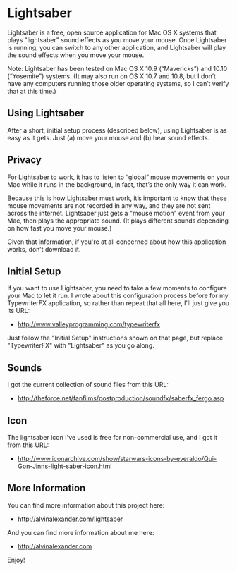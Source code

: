 Lightsaber
==========

Lightsaber is a free, open source application for Mac OS X systems that plays "lightsaber" sound effects as you move your mouse. Once Lightsaber is running, you can switch to any other application, and Lightsaber will play the sound effects when you move your mouse.

Note: Lightsaber has been tested on Mac OS X 10.9 (“Mavericks”) and 10.10 (“Yosemite”) systems. (It may also run on OS X 10.7 and 10.8, but I don’t have any computers running those older operating systems, so I can’t verify that at this time.)


Using Lightsaber
----------------
After a short, initial setup process (described below), using Lightsaber is as easy as it gets. Just (a) move your mouse and (b) hear sound effects.


Privacy
-------

For Lightsaber to work, it has to listen to “global” mouse movements on your Mac while it runs in the background, In fact, that’s the only way it can work.

Because this is how Lightsaber must work, it’s important to know that these mouse movements are not recorded in any way, and they are not sent across the internet. Lightsaber just gets a "mouse motion" event from your Mac, then plays the appropriate sound. (It plays different sounds depending on how fast you move your mouse.)

Given that information, if you're at all concerned about how this application works, don’t download it.


Initial Setup
-------------

If you want to use Lightsaber, you need to take a few moments to configure your Mac to let it run. I wrote about this configuration process before for my TypewriterFX application, so rather than repeat that all here, I'll just give you its URL:

* http://www.valleyprogramming.com/typewriterfx

Just follow the "Initial Setup" instructions shown on that page, but replace "TypewriterFX" with "Lightsaber" as you go along.


Sounds
------

I got the current collection of sound files from this URL:

* http://theforce.net/fanfilms/postproduction/soundfx/saberfx_fergo.asp


Icon
----

The lightsaber icon I've used is free for non-commercial use, and I got it from this URL:

* http://www.iconarchive.com/show/starwars-icons-by-everaldo/Qui-Gon-Jinns-light-saber-icon.html


More Information
----------------

You can find more information about this project here:

* http://alvinalexander.com/lightsaber

And you can find more information about me here:

* http://alvinalexander.com

Enjoy!







